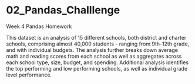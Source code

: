 # 02_Pandas_Challlenge
Week 4 Pandas Homework


This dataset is an analysis of 15 different schools, both district and charter schools, comprising almost 40,000 students - ranging from 9th-12th grade, and with individual budgets. The analysis further breaks down average math and reading scores from each school as well as aggregates across each school type, size, budget, and spending. Additional analysis identifies the top performing and low performing schools, as well as individual grade level performance.
